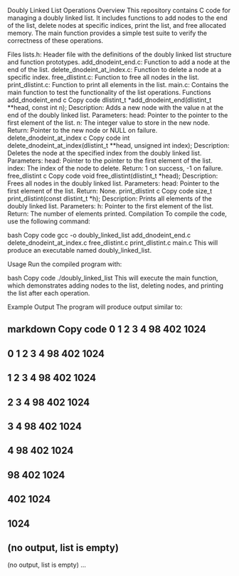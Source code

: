 Doubly Linked List Operations
Overview
This repository contains C code for managing a doubly linked list. It includes functions to add nodes to the end of the list, delete nodes at specific indices, print the list, and free allocated memory. The main function provides a simple test suite to verify the correctness of these operations.

Files
lists.h: Header file with the definitions of the doubly linked list structure and function prototypes.
add_dnodeint_end.c: Function to add a node at the end of the list.
delete_dnodeint_at_index.c: Function to delete a node at a specific index.
free_dlistint.c: Function to free all nodes in the list.
print_dlistint.c: Function to print all elements in the list.
main.c: Contains the main function to test the functionality of the list operations.
Functions
add_dnodeint_end
c
Copy code
dlistint_t *add_dnodeint_end(dlistint_t **head, const int n);
Description: Adds a new node with the value n at the end of the doubly linked list.
Parameters:
head: Pointer to the pointer to the first element of the list.
n: The integer value to store in the new node.
Return: Pointer to the new node or NULL on failure.
delete_dnodeint_at_index
c
Copy code
int delete_dnodeint_at_index(dlistint_t **head, unsigned int index);
Description: Deletes the node at the specified index from the doubly linked list.
Parameters:
head: Pointer to the pointer to the first element of the list.
index: The index of the node to delete.
Return: 1 on success, -1 on failure.
free_dlistint
c
Copy code
void free_dlistint(dlistint_t *head);
Description: Frees all nodes in the doubly linked list.
Parameters:
head: Pointer to the first element of the list.
Return: None.
print_dlistint
c
Copy code
size_t print_dlistint(const dlistint_t *h);
Description: Prints all elements of the doubly linked list.
Parameters:
h: Pointer to the first element of the list.
Return: The number of elements printed.
Compilation
To compile the code, use the following command:

bash
Copy code
gcc -o doubly_linked_list add_dnodeint_end.c delete_dnodeint_at_index.c free_dlistint.c print_dlistint.c main.c
This will produce an executable named doubly_linked_list.

Usage
Run the compiled program with:

bash
Copy code
./doubly_linked_list
This will execute the main function, which demonstrates adding nodes to the list, deleting nodes, and printing the list after each operation.

Example Output
The program will produce output similar to:

markdown
Copy code
0
1
2
3
4
98
402
1024
-----------------
0
1
2
3
4
98
402
1024
-----------------
1
2
3
4
98
402
1024
-----------------
2
3
4
98
402
1024
-----------------
3
4
98
402
1024
-----------------
4
98
402
1024
-----------------
98
402
1024
-----------------
402
1024
-----------------
1024
-----------------
(no output, list is empty)
-----------------
(no output, list is empty)
...
